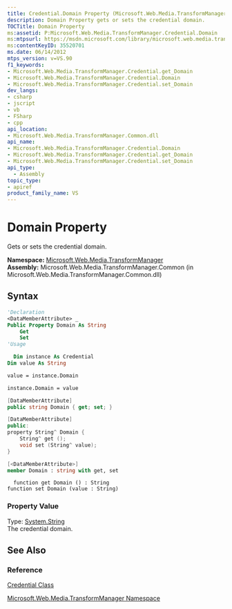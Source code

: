 ```yaml
---
title: Credential.Domain Property (Microsoft.Web.Media.TransformManager)
description: Domain Property gets or sets the credential domain.
TOCTitle: Domain Property
ms:assetid: P:Microsoft.Web.Media.TransformManager.Credential.Domain
ms:mtpsurl: https://msdn.microsoft.com/library/microsoft.web.media.transformmanager.credential.domain(v=VS.90)
ms:contentKeyID: 35520701
ms.date: 06/14/2012
mtps_version: v=VS.90
f1_keywords:
- Microsoft.Web.Media.TransformManager.Credential.get_Domain
- Microsoft.Web.Media.TransformManager.Credential.Domain
- Microsoft.Web.Media.TransformManager.Credential.set_Domain
dev_langs:
- csharp
- jscript
- vb
- FSharp
- cpp
api_location:
- Microsoft.Web.Media.TransformManager.Common.dll
api_name:
- Microsoft.Web.Media.TransformManager.Credential.Domain
- Microsoft.Web.Media.TransformManager.Credential.get_Domain
- Microsoft.Web.Media.TransformManager.Credential.set_Domain
api_type:
  - Assembly
topic_type:
- apiref
product_family_name: VS
---
```


# Domain Property

Gets or sets the credential domain.

**Namespace:**  [Microsoft.Web.Media.TransformManager](microsoft-web-media-transformmanager-namespace.md)  
**Assembly:**  Microsoft.Web.Media.TransformManager.Common (in Microsoft.Web.Media.TransformManager.Common.dll)

## Syntax

```vb
'Declaration
<DataMemberAttribute> _
Public Property Domain As String
    Get
    Set
'Usage

  Dim instance As Credential
Dim value As String

value = instance.Domain

instance.Domain = value
```

```csharp
[DataMemberAttribute]
public string Domain { get; set; }
```

```cpp
[DataMemberAttribute]
public:
property String^ Domain {
    String^ get ();
    void set (String^ value);
}
```

``` fsharp
[<DataMemberAttribute>]
member Domain : string with get, set
```

```jscript
  function get Domain () : String
function set Domain (value : String)
```

### Property Value

Type: [System.String](https://msdn.microsoft.com/library/s1wwdcbf)  
The credential domain.  

## See Also

### Reference

[Credential Class](credential-class-microsoft-web-media-transformmanager.md)

[Microsoft.Web.Media.TransformManager Namespace](microsoft-web-media-transformmanager-namespace.md)
